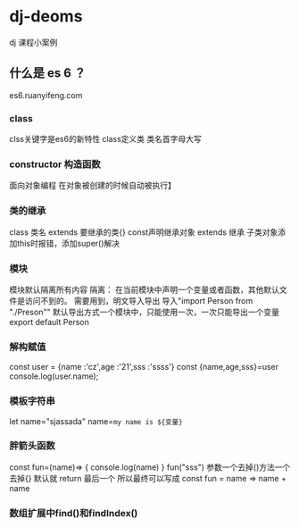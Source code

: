 # dj-deoms
dj 课程小案例
## 什么是 es 6 ？
es6.ruanyifeng.com
### class
clss关键字是es6的新特性
class定义类 类名首字母大写
### constructor 构造函数
面向对象编程
在对象被创建的时候自动被执行】
### 类的继承
class 类名 extends 要继承的类{}
const声明继承对象
extends 继承
子类对象添加this时报错，添加super()解决
### 模块
模块默认隔离所有内容
隔离： 在当前模块中声明一个变量或者函数，其他默认文件是访问不到的。
需要用到，明文导入导出
导入"import Person from "./Preson""
默认导出方式一个模块中，只能使用一次，一次只能导出一个变量 export default Person
### 解构赋值
const user = {name :'cz',age :'21',sss :'ssss'}
const {name,age,sss}=user
console.log(user.name);
### 模板字符串
let name="sjassada"
name=`my name is ${变量}`
### 胖箭头函数
const fun=(name)=> {
  console.log(name)
}
fun("sss")
参数一个去掉()方法一个去掉{}
默认就 return 最后一个
所以最终可以写成 const fun = name => name + name
### 数组扩展中find()和findIndex()
